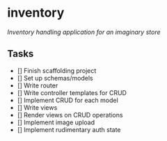 # inventory

_Inventory handling application for an imaginary store_

## Tasks

- [] Finish scaffolding project
- [] Set up schemas/models
- [] Write router
- [] Write controller templates for CRUD
- [] Implement CRUD for each model
- [] Write views
- [] Render views on CRUD operations
- [] Implement image upload
- [] Implement rudimentary auth state
